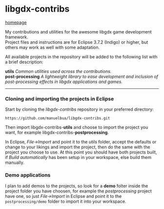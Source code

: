 libgdx-contribs
===============
[homepage](http://manuelbua.github.com/libgdx-contribs/)

My contributions and utilities for the awesome libgdx game development framework.  
Project files and instructions are for Eclipse 3.7.2 (Indigo) or higher, but others may work as well with some adaptation.

All available projects in the repository will be added to the following list with a brief description:

__utils__ *Common utilities used across the contributions.*  
__post-processing__ *A lightweight library to ease development and inclusion of post-processing effects in libgdx applications and games.*
  
  
***
  
  
### Cloning and importing the projects in Eclipse ###

Start by cloning the *libgdx-contribs* repository in your preferred directory:

    https://github.com/manuelbua/libgdx-contribs.git

Then import libgdx-contribs-**utils** and choose to import the project you want, for example libgdx-contribs-**postprocessing**.

In Eclipse, *File->Import* and point it to the *utils* folder, accept the defaults or change to your likings and import the project, then do the same with the project you choose to use.
At this point you should have both projects built, if *Build automatically* has been setup in your workspace, else build them manually.

### Demo applications ###

I plan to add demos to the projects, so look for a **demo** folter inside the project folder you have choosen, for example the *postprocessing* project have one, so just *File->Import* in Eclipse and point it to the `postprocessing/demo` folder to import it into your workspace.
